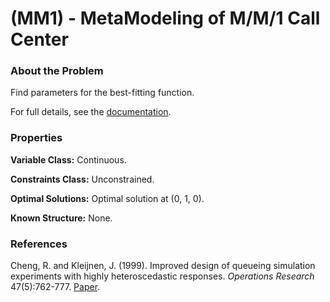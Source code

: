 # (MM1) - MetaModeling of M/M/1 Call Center

### About the Problem

Find parameters for the best-fitting function.

For full details, see the [documentation](https://github.com/simopt-admin/simopt/tree/master/Problems/MM1/MetaModelling.pdf).

### Properties

**Variable Class:** Continuous.

**Constraints Class:** Unconstrained.

**Optimal Solutions:** Optimal solution at (0, 1, 0).

**Known Structure:** None.

### References
Cheng, R. and Kleijnen, J. (1999). Improved design of queueing simulation experiments with highly heteroscedastic responses. *Operations Research* 47(5):762-777.
[Paper](https://pubsonline.informs.org/doi/10.1287/opre.47.5.762).


